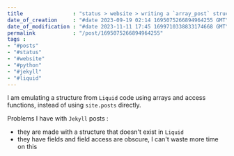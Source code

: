```yaml
---
title                : "status > website > writing a `array_post` structure in `Liquid`"
date_of_creation     : "#date 2023-09-19 02:14 1695075266894964255 GMT"
date_of_modification : "#date 2023-11-11 17:45 1699710338833174668 GMT"
permalink            : "/post/1695075266894964255"
tags :
- "#posts"
- "#status"
- "#website"
- "#python"
- "#jekyll"
- "#liquid"
---
```


I am emulating a structure from `Liquid` code using arrays and access functions, instead of using `site.posts` directly. 

Problems I have with `Jekyll` posts :
- they are made with a structure that doesn't exist in `Liquid`
- they have fields and field access are obscure, I can't waste more time on this